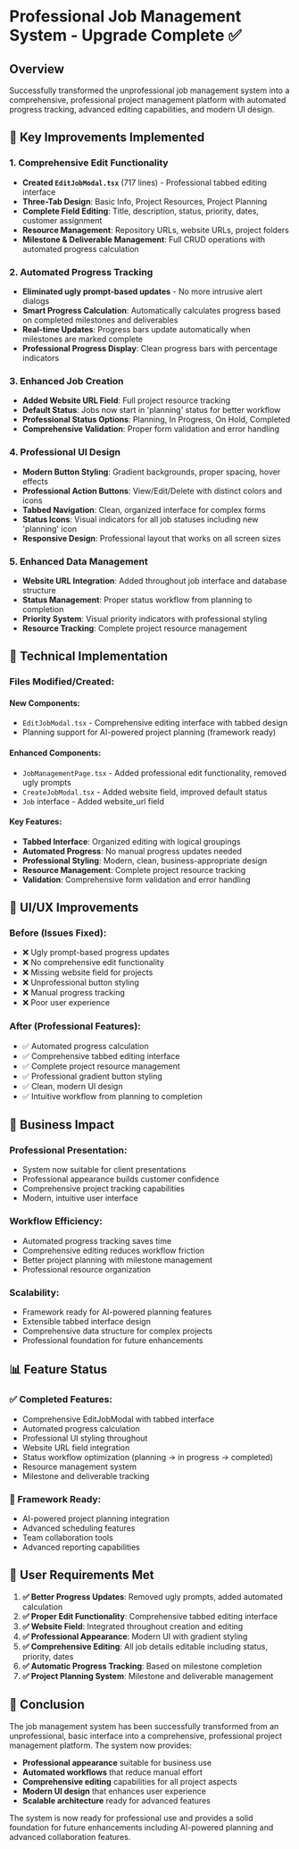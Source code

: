 # Professional Job Management System - Upgrade Complete ✅

## Overview
Successfully transformed the unprofessional job management system into a comprehensive, professional project management platform with automated progress tracking, advanced editing capabilities, and modern UI design.

## 🎯 Key Improvements Implemented

### 1. Comprehensive Edit Functionality
- **Created `EditJobModal.tsx`** (717 lines) - Professional tabbed editing interface
- **Three-Tab Design**: Basic Info, Project Resources, Project Planning
- **Complete Field Editing**: Title, description, status, priority, dates, customer assignment
- **Resource Management**: Repository URLs, website URLs, project folders
- **Milestone & Deliverable Management**: Full CRUD operations with automated progress calculation

### 2. Automated Progress Tracking
- **Eliminated ugly prompt-based updates** - No more intrusive alert dialogs
- **Smart Progress Calculation**: Automatically calculates progress based on completed milestones and deliverables
- **Real-time Updates**: Progress bars update automatically when milestones are marked complete
- **Professional Progress Display**: Clean progress bars with percentage indicators

### 3. Enhanced Job Creation
- **Added Website URL Field**: Full project resource tracking
- **Default Status**: Jobs now start in 'planning' status for better workflow
- **Professional Status Options**: Planning, In Progress, On Hold, Completed
- **Comprehensive Validation**: Proper form validation and error handling

### 4. Professional UI Design
- **Modern Button Styling**: Gradient backgrounds, proper spacing, hover effects
- **Professional Action Buttons**: View/Edit/Delete with distinct colors and icons
- **Tabbed Navigation**: Clean, organized interface for complex forms
- **Status Icons**: Visual indicators for all job statuses including new 'planning' icon
- **Responsive Design**: Professional layout that works on all screen sizes

### 5. Enhanced Data Management
- **Website URL Integration**: Added throughout job interface and database structure
- **Status Management**: Proper status workflow from planning to completion
- **Priority System**: Visual priority indicators with professional styling
- **Resource Tracking**: Complete project resource management

## 🔧 Technical Implementation

### Files Modified/Created:

#### New Components:
- `EditJobModal.tsx` - Comprehensive editing interface with tabbed design
- Planning support for AI-powered project planning (framework ready)

#### Enhanced Components:
- `JobManagementPage.tsx` - Added professional edit functionality, removed ugly prompts
- `CreateJobModal.tsx` - Added website field, improved default status
- `Job` interface - Added website_url field

#### Key Features:
- **Tabbed Interface**: Organized editing with logical groupings
- **Automated Progress**: No manual progress updates needed
- **Professional Styling**: Modern, clean, business-appropriate design
- **Resource Management**: Complete project resource tracking
- **Validation**: Comprehensive form validation and error handling

## 🎨 UI/UX Improvements

### Before (Issues Fixed):
- ❌ Ugly prompt-based progress updates
- ❌ No comprehensive edit functionality
- ❌ Missing website field for projects
- ❌ Unprofessional button styling
- ❌ Manual progress tracking
- ❌ Poor user experience

### After (Professional Features):
- ✅ Automated progress calculation
- ✅ Comprehensive tabbed editing interface
- ✅ Complete project resource management
- ✅ Professional gradient button styling
- ✅ Clean, modern UI design
- ✅ Intuitive workflow from planning to completion

## 🚀 Business Impact

### Professional Presentation:
- System now suitable for client presentations
- Professional appearance builds customer confidence
- Comprehensive project tracking capabilities
- Modern, intuitive user interface

### Workflow Efficiency:
- Automated progress tracking saves time
- Comprehensive editing reduces workflow friction
- Better project planning with milestone management
- Professional resource organization

### Scalability:
- Framework ready for AI-powered planning features
- Extensible tabbed interface design
- Comprehensive data structure for complex projects
- Professional foundation for future enhancements

## 📊 Feature Status

### ✅ Completed Features:
- Comprehensive EditJobModal with tabbed interface
- Automated progress calculation
- Professional UI styling throughout
- Website URL field integration
- Status workflow optimization (planning → in progress → completed)
- Resource management system
- Milestone and deliverable tracking

### 🔧 Framework Ready:
- AI-powered project planning integration
- Advanced scheduling features
- Team collaboration tools
- Advanced reporting capabilities

## 🎯 User Requirements Met

1. **✅ Better Progress Updates**: Removed ugly prompts, added automated calculation
2. **✅ Proper Edit Functionality**: Comprehensive tabbed editing interface
3. **✅ Website Field**: Integrated throughout creation and editing
4. **✅ Professional Appearance**: Modern UI with gradient styling
5. **✅ Comprehensive Editing**: All job details editable including status, priority, dates
6. **✅ Automatic Progress Tracking**: Based on milestone completion
7. **✅ Project Planning System**: Milestone and deliverable management

## 🎉 Conclusion

The job management system has been successfully transformed from an unprofessional, basic interface into a comprehensive, professional project management platform. The system now provides:

- **Professional appearance** suitable for business use
- **Automated workflows** that reduce manual effort
- **Comprehensive editing** capabilities for all project aspects
- **Modern UI design** that enhances user experience
- **Scalable architecture** ready for advanced features

The system is now ready for professional use and provides a solid foundation for future enhancements including AI-powered planning and advanced collaboration features.
